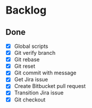 Backlog
=======


Done
----
* [X] Global scripts
* [X] Git verify branch
* [X] Git rebase
* [X] Git reset
* [X] Git commit with message
* [X] Get Jira issue
* [X] Create Bitbucket pull request
* [X] Transition Jira issue
* [X] Git checkout

